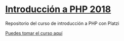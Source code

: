 # [Introducción a PHP 2018](https://platzi.com/c/lufriherrera/)
Repositorio del curso de introducción a PHP con Platzi

[Puedes tomar el curso aquí](https://platzi.com/c/lufriherrera/)